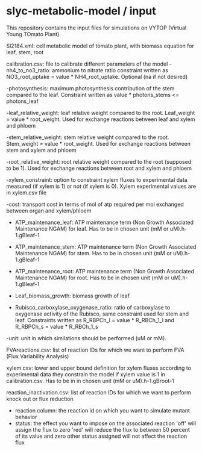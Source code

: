 # slyc-metabolic-model / input

This repository contains the input files for simulations on VYTOP (Virtual Young TOmato Plant).


Sl2184.xml: cell metabolic model of tomato plant, with biomass equation for leaf, stem, root


calibration.csv: file to calibrate different parameters of the model
-nh4_to_no3_ratio: ammonium to nitrate ratio constraint written as NO3_root_uptake = value * NH4_root_uptake. Optional (na if not desired)

-photosynthesis: maximum photosynthesis contribution of the stem compared to the leaf. Constraint written as value * photons_stems <= photons_leaf

-leaf_relative_weight: leaf relative weight compared to the root. Leaf_weight = value * root_weight. Used for exchange reactions between leaf and xylem and phloem

-stem_relative_weight: stem relative weight compared to the root. Stem_weight = value * root_weight. Used for exchange reactions between stem and xylem and phloem

-root_relative_weight: root relative weight compared to the root (supposed to be 1). Used for exchange reactions between root and xylem and phloem

-xylem_constraint: option to constraint xylem fluxes to experimental data measured (if xylem is 1) or not (if xylem is 0). Xylem experimental values are in xylem.csv file

-cost: transport cost in terms of mol of atp required per mol exchanged between organ and xylem/phloem

- ATP_maintenance_leaf: ATP maintenance term (Non Growth Associated Maintenance NGAM) for leaf. Has to be in chosen unit (mM or uM).h-1.gBleaf-1

- ATP_maintenance_stem: ATP maintenance term (Non Growth Associated Maintenance NGAM) for stem. Has to be in chosen unit (mM or uM).h-1.gBleaf-1

- ATP_maintenance_root: ATP maintenance term (Non Growth Associated Maintenance NGAM) for root. Has to be in chosen unit (mM or uM).h-1.gBleaf-1

- Leaf_biomass_growth: biomass growth of leaf.

- Rubisco_carboxylase_oxygenase_ratio: ratio of carboxylase to oxygenase activity of the Rubisco, same constraint used for stem and leaf. Constraints written as R_RBPCh_l = value * R_RBCh_1_l and R_RBPCh_s = value * R_RBCh_1_s

-unit: unit in which similations should be performed (uM or mM).

FVAreactions.csv: list of reaction IDs for which we want to perform FVA (Flux Variability Analysis)

xylem.csv: lower and upper bound definition for xylem fluxes according to experimental data
they constrain the model if xylem value is 1 in calibration.csv. Has to be in in chosen unit (mM or uM).h-1.gBroot-1 

reaction_inactivation.csv: list of reaction IDs for which we want to perform knock out or flux reduction
- reaction column: the reaction id on which you want to simulate mutant behavior
- status: the effect you want to impose on the associated reaction
'off' will assign the flux to zero
'red' will reduce the flux to between 50 percent of its value and zero
other status assigned will not affect the reaction flux